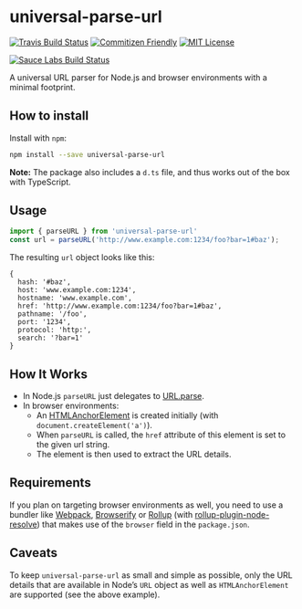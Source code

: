 # universal-parse-url

[![Travis Build Status][travis-image]][travis-url]
[![Commitizen Friendly][commitizen-image]][commitizen-url]
[![MIT License][license-image]][license-url]

[![Sauce Labs Build Status][saucelabs-image]][saucelabs-url]

A universal URL parser for Node.js and browser environments with a minimal footprint.

## How to install

Install with `npm`:

```sh
npm install --save universal-parse-url
```

**Note:** The package also includes a `d.ts` file, and thus works out of the box with TypeScript.

## Usage

```js
import { parseURL } from 'universal-parse-url'
const url = parseURL('http://www.example.com:1234/foo?bar=1#baz');
```

The resulting `url` object looks like this:

```
{
  hash: '#baz',
  host: 'www.example.com:1234',
  hostname: 'www.example.com',
  href: 'http://www.example.com:1234/foo?bar=1#baz',
  pathname: '/foo',
  port: '1234',
  protocol: 'http:',
  search: '?bar=1'
}
```

## How It Works

- In Node.js `parseURL` just delegates to [URL.parse][].
- In browser environments:
  - An [HTMLAnchorElement][] is created initially (with `document.createElement('a')`).
  - When `parseURL` is called, the `href` attribute of this element is set to the given url string.
  - The element is then used to extract the URL details.

## Requirements

If you plan on targeting browser environments as well, you need to use a bundler like [Webpack][], [Browserify][] or [Rollup][] (with [rollup-plugin-node-resolve][]) that makes use of the `browser` field in the `package.json`.

## Caveats

To keep `universal-parse-url` as small and simple as possible, only the URL details that are available in Node’s `URL` object as well as `HTMLAnchorElement` are supported (see the above example).

[travis-image]: https://img.shields.io/travis/KingHenne/universal-parse-url.svg
[travis-url]: https://travis-ci.org/KingHenne/universal-parse-url

[license-image]: https://img.shields.io/github/license/kinghenne/universal-parse-url.svg
[license-url]: https://github.com/KingHenne/universal-parse-url/blob/master/LICENSE

[commitizen-image]: https://img.shields.io/badge/commitizen-friendly-brightgreen.svg
[commitizen-url]: http://commitizen.github.io/cz-cli/

[saucelabs-image]: https://saucelabs.com/browser-matrix/KingHenne.svg
[saucelabs-url]: https://saucelabs.com/u/KingHenne

[URL.parse]: https://nodejs.org/dist/latest-v6.x/docs/api/url.html#url_url_parse_urlstring_parsequerystring_slashesdenotehost
[HTMLAnchorElement]: https://developer.mozilla.org/de/docs/Web/API/HTMLAnchorElement
[Webpack]: https://webpack.js.org
[Browserify]: http://browserify.org
[Rollup]: http://rollupjs.org
[rollup-plugin-node-resolve]: https://github.com/rollup/rollup-plugin-node-resolve
